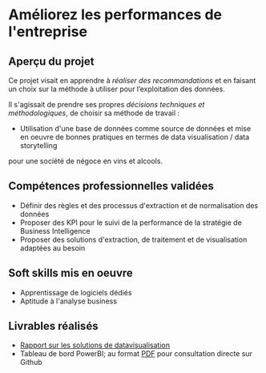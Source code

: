 # Améliorez les performances de l'entreprise

## Aperçu du projet 

Ce projet visait en apprendre à *réaliser des recommandations* et en faisant un choix sur la méthode à utiliser pour l’exploitation des données. 

Il s'agissait de prendre ses propres *décisions techniques et méthodologiques*, de choisir sa méthode de travail :

- Utilisation d'une base de données comme source de données et mise en oeuvre de bonnes pratiques en termes de data visualisation / data storytelling


pour une société de négoce en vins et alcools.

## Compétences professionnelles validées

- Définir des règles et des processus d'extraction et de normalisation des données
- Proposer des KPI pour le suivi de la performance de la stratégie de Business Intelligence
- Proposer des solutions d'extraction, de traitement et de visualisation adaptées au besoin

## Soft skills mis en oeuvre

- Apprentissage de logiciels dédiés
- Aptitude à l'analyse business

## Livrables réalisés

- [Rapport sur les solutions de datavisualisation](https://github.com/Thierry-Monjo/Portfolio_data_analyst_bi/blob/main/Projets_OC_BIA/Projet_09/Projet_09_rapport.pdf)
- Tableau de bord PowerBI; au format [PDF](https://github.com/Thierry-Monjo/Portfolio_data_analyst_bi/blob/main/Projets_OC_BIA/Projet_09/Projet_09_tableau-de-bord.pdf) pour consultation directe sur Github
